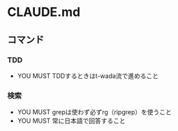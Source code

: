 # CLAUDE.md

## コマンド

### TDD
- YOU MUST TDDするときはt-wada流で進めること

### 検索
- YOU MUST grepは使わず必ずrg（ripgrep）を使うこと
- YOU MUST 常に日本語で回答すること

